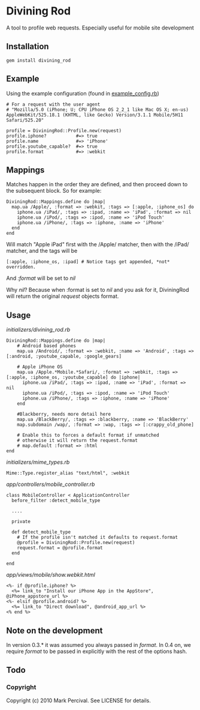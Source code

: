 # Divining Rod

A tool to profile web requests. Especially useful for mobile site development

## Installation

    gem install divining_rod

## Example
  
  Using the example configuration (found in [example_config.rb](http://github.com/markpercival/divining_rod/blob/master/example_config.rb))
  
    # For a request with the user agent
    # "Mozilla/5.0 (iPhone; U; CPU iPhone OS 2_2_1 like Mac OS X; en-us) AppleWebKit/525.18.1 (KHTML, like Gecko) Version/3.1.1 Mobile/5H11 Safari/525.20"
    
    profile = DiviningRod::Profile.new(request)
    profile.iphone?           #=> true
    profile.name              #=> 'iPhone'
    profile.youtube_capable?  #=> true
    profile.format            #=> :webkit

## Mappings

Matches happen in the order they are defined, and then proceed down to the subsequent block. So for example:

    DiviningRod::Mappings.define do |map|
      map.ua /Apple/, :format => :webkit, :tags => [:apple, :iphone_os] do
        iphone.ua /iPad/, :tags => :ipad, :name => 'iPad', :format => nil
        iphone.ua /iPod/, :tags => :ipod, :name => 'iPod Touch'
        iphone.ua /iPhone/, :tags => :iphone, :name => 'iPhone'
      end
    end
    
Will match "Apple iPad" first with the /Apple/ matcher, then with the /iPad/ matcher, and the tags will be
    
    [:apple, :iphone_os, :ipad] # Notice tags get appended, *not* overridden.

And _:format_ will be set to _nil_

Why _nil_? Because when :format is set to _nil_ and you ask for it, DiviningRod will return the original _request_ objects format.

## Usage

_initializers/divining\_rod.rb_
    
    DiviningRod::Mappings.define do |map|
        # Android based phones
        map.ua /Android/, :format => :webkit, :name => 'Android', :tags => [:android, :youtube_capable, :google_gears]

        # Apple iPhone OS
        map.ua /Apple.*Mobile.*Safari/, :format => :webkit, :tags => [:apple, :iphone_os, :youtube_capable] do |iphone|
          iphone.ua /iPad/, :tags => :ipad, :name => 'iPad', :format => nil
          iphone.ua /iPod/, :tags => :ipod, :name => 'iPod Touch'
          iphone.ua /iPhone/, :tags => :iphone, :name => 'iPhone'
        end

        #Blackberry, needs more detail here
        map.ua /BlackBerry/, :tags => :blackberry, :name => 'BlackBerry'
        map.subdomain /wap/, :format => :wap, :tags => [:crappy_old_phone]
        
        # Enable this to forces a default format if unmatched
        # otherwise it will return the request.format
        # map.default :format => :html 
    end

_initializers/mime\_types.rb_
    
    Mime::Type.register_alias "text/html", :webkit
    
_app/controllers/mobile\_controller.rb_

    class MobileController < ApplicationController
      before_filter :detect_mobile_type

      ....

      private

      def detect_mobile_type
        # If the profile isn't matched it defaults to request.format
        @profile = DiviningRod::Profile.new(request)
        request.format = @profile.format
      end

    end
    
_app/views/mobile/show.webkit.html_

    <%- if @profile.iphone? %>
      <%= link_to "Install our iPhone App in the AppStore", @iPhone_appstore_url %>
    <%- elsif @profile.android? %>
      <%= link_to "Direct download", @android_app_url %>
    <% end %>

    
## Note on the development

In version 0.3.* it was assumed you always passed in _format_. In 0.4 on, we require _format_ to
be passed in explicitly with the rest of the options hash.

## Todo

### Copyright

Copyright (c) 2010 Mark Percival. See LICENSE for details.
